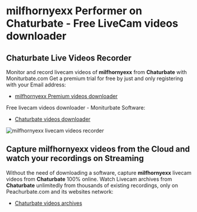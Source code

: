 # milfhornyexx Performer on Chaturbate - Free LiveCam videos downloader

## Chaturbate Live Videos Recorder

Monitor and record livecam videos of **milfhornyexx** from **Chaturbate** with Moniturbate.com
Get a premium trial for free by just and only registering with your Email address:
* [milfhornyexx Premium videos downloader](https://moniturbate.com/request-demo-licence-key.html)

Free livecam videos downloader - Moniturbate Software:
* [Chaturbate videos downloader](https://moniturbate.com/moniturbate-download-software.html)

![milfhornyexx livecam videos recorder](https://peachurnet.com/templates/moniturbate-software.png)


## Capture milfhornyexx videos from the Cloud and watch your recordings on Streaming

Without the need of downloading a software, capture **milfhornyexx** livecam videos from **Chaturbate** 100% online.
Watch Livecam archives from **Chaturbate** unlimitedly from thousands of existing recordings, only on Peachurbate.com and its websites network:
* [Chaturbate videos archives](https://peachurnet.com/)